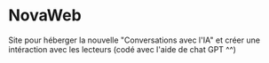 # NovaWeb

Site pour héberger la nouvelle "Conversations avec l'IA" et créer une intéraction avec les lecteurs (codé avec l'aide de chat GPT ^^)
